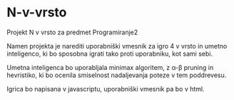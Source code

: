 # N-v-vrsto
Projekt N v vrsto za predmet Programiranje2

Namen projekta je narediti uporabniški vmesnik za igro 4 v vrsto in umetno inteligenco, ki bo sposobna igrati tako proti uporabniku, kot sami sebi.

Umetna inteligenca bo uporabljala minimax algoritem, z α-β pruning in hevristiko, ki bo ocenila smiselnost nadaljevanja poteze v tem poddrevesu.

Igrica bo napisana v javascriptu, uporabniški vmesnik pa bo v html.
